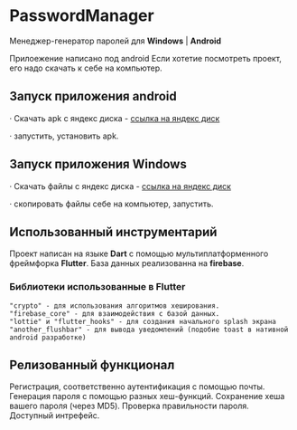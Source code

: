 # PasswordManager

Менеджер-генератор паролей для 
**Windows** | **Android**
  
Прилоежение написано под android Если хотетие посмотреть проект, его надо скачать к себе на компьютер.

## Запуск приложения android 
  · Скачать apk с яндекс диска - [ссылка на яндекс диск](https://disk.yandex.ru/d/VNtkjHJZucihgg)
  
  · запустить, установить apk.
  
## Запуск приложения Windows 
  · Скачать файлы с яндекс диска - [ссылка на яндекс диск]()
  
  · скопировать файлы себе на компьютер, запустить.


## Использованный инструментарий
  Проект написан на языке **Dart** с помощью мультиплатформенного фреймфорка **Flutter**.
  База данных реализованна на **firebase**.
  
  ### Библиотеки использованные в Flutter
    "crypto" - для использования алгоритмов хеширования.
    "firebase_core" - для взаимодействия с базой данных.
    "lottie" и "flutter_hooks" - для создания начального splash экрана
    "another_flushbar" - для вывода уведомлений (подобие toast в нативной android разработке) 

## Релизованный функционал
  Регистрация, соответственно аутентификация с помощью почты.
  Генерация пароля с помощью разных хеш-функций.
  Сохранение хеша вашего пароля (через MD5).
  Проверка правильности пароля.
  Доступный интрефейс.
